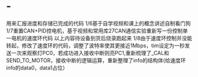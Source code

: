 # -
用来汇报进度和存储已完成的代码
1/6基于自学视频和课上的概念讲述自制看门狗 
1/7重置CAN+PID控电机，基于视频和常用库27CAN通信实验重新写一份控制单一电机的速度环代码
以上内容待设备到货后烧录跑起来
1/8由于速度环控制并没能转起，修改了速度环的代码，调整了波特率使其更接近1Mbps，tim设定为一秒发送一次来观察灯PC0，若成功进入接收中断则亮PC1,重新梳理了_CAL和SEND_TO_MOTOR，接收中断的逻辑运算，重新整理了info的结构体(给速度环info的data0，data1占位）
